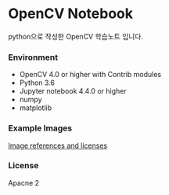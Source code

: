 # OpenCV Notebook

python으로 작성한 OpenCV 학습노트 입니다.

### Environment
* OpenCV 4.0 or higher with Contrib modules
* Python 3.6
* Jupyter notebook 4.4.0 or higher
* numpy
* matplotlib

### Example Images
[Image references and licenses](License_Images.md)

### License 
Apacne 2